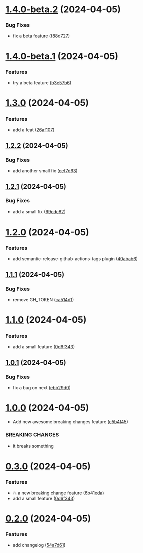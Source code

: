 # [1.4.0-beta.2](https://github.com/codepainter/semantic-release-test/compare/v1.4.0-beta.1...v1.4.0-beta.2) (2024-04-05)


### Bug Fixes

* fix a beta feature ([f88d727](https://github.com/codepainter/semantic-release-test/commit/f88d727a15996529dc790ff9cdb4c210a02beadb))

# [1.4.0-beta.1](https://github.com/codepainter/semantic-release-test/compare/v1.3.0...v1.4.0-beta.1) (2024-04-05)


### Features

* try a beta feature ([b3e57b6](https://github.com/codepainter/semantic-release-test/commit/b3e57b6ce50b97208a07f59eb364b13e75a45c7b))

# [1.3.0](https://github.com/codepainter/semantic-release-test/compare/v1.2.2...v1.3.0) (2024-04-05)


### Features

* add a feat ([26af107](https://github.com/codepainter/semantic-release-test/commit/26af1074c65b42bfa4b8aeeca0e68d25ee439edc))

## [1.2.2](https://github.com/codepainter/semantic-release-test/compare/v1.2.1...v1.2.2) (2024-04-05)


### Bug Fixes

* add another small fix ([cef7d63](https://github.com/codepainter/semantic-release-test/commit/cef7d6381d408b8694559c20ae8fe7f5ea3b5a85))

## [1.2.1](https://github.com/codepainter/semantic-release-test/compare/v1.2.0...v1.2.1) (2024-04-05)


### Bug Fixes

* add a small fix ([69cdc82](https://github.com/codepainter/semantic-release-test/commit/69cdc821ea03e00df37d4ea38d3320c5f670ebeb))

# [1.2.0](https://github.com/codepainter/semantic-release-test/compare/v1.1.1...v1.2.0) (2024-04-05)


### Features

* add semantic-release-github-actions-tags plugin ([40abab6](https://github.com/codepainter/semantic-release-test/commit/40abab638fcf12eddb8b557ebf4e3ed8e07e6f7c))

## [1.1.1](https://github.com/codepainter/semantic-release-test/compare/v1.1.0...v1.1.1) (2024-04-05)


### Bug Fixes

* remove GH_TOKEN ([ca514d1](https://github.com/codepainter/semantic-release-test/commit/ca514d1fc028bb0cbd7c03ddb7394f9cb593985a))

# [1.1.0](https://github.com/codepainter/semantic-release-test/compare/v1.0.1...v1.1.0) (2024-04-05)


### Features

* add a small feature ([0d6f343](https://github.com/codepainter/semantic-release-test/commit/0d6f343857bb9e47755026698774a6ac7ae3b070))

## [1.0.1](https://github.com/codepainter/semantic-release-test/compare/v1.0.0...v1.0.1) (2024-04-05)


### Bug Fixes

* fix a bug on next ([ebb29d0](https://github.com/codepainter/semantic-release-test/commit/ebb29d0102fed0fb7f5a33c17f21133445563b9b))

# [1.0.0](https://github.com/codepainter/semantic-release-test/compare/v0.3.0...v1.0.0) (2024-04-05)


* Add new awesome breaking changes feature ([c5b4f45](https://github.com/codepainter/semantic-release-test/commit/c5b4f4577bf5ee92a0961dcd0ee299a90a214b0f))


### BREAKING CHANGES

* it breaks something

# [0.3.0](https://github.com/codepainter/semantic-release-test/compare/v0.2.0...v0.3.0) (2024-04-05)


### Features

* :boom: a new breaking change feature ([6b41eda](https://github.com/codepainter/semantic-release-test/commit/6b41edad4e9e6c6101572e316e76cb8225beccd1))
* add a small feature ([0d6f343](https://github.com/codepainter/semantic-release-test/commit/0d6f343857bb9e47755026698774a6ac7ae3b070))

# [0.2.0](https://github.com/codepainter/semantic-release-test/compare/v0.1.0...v0.2.0) (2024-04-05)


### Features

* add changelog ([54a7d61](https://github.com/codepainter/semantic-release-test/commit/54a7d618c3c81742b9b8481a0cbf4c77dbe06793))
